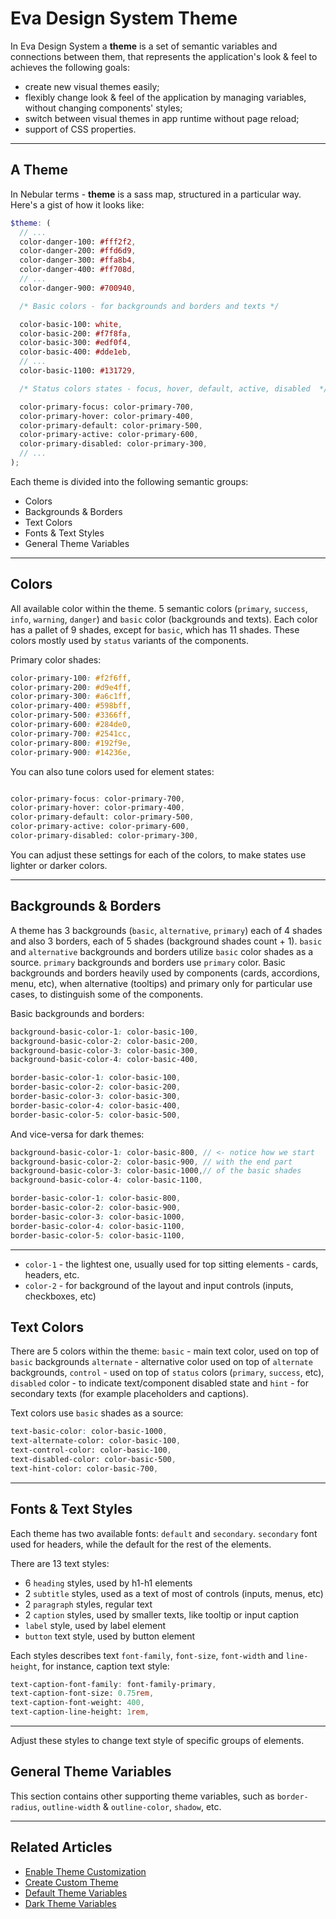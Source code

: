 # Eva Design System Theme

In Eva Design System a **theme** is a set of semantic variables and connections between them, that represents the application's look & feel to achieves the following goals:

- create new visual themes easily;
- flexibly change look & feel of the application by managing variables, without changing components' styles;
- switch between visual themes in app runtime without page reload;
- support of CSS properties.
<hr>

## A Theme

In Nebular terms - **theme** is a sass map, structured in a particular way. Here's a gist of how it looks like:

```scss
$theme: (
  // ...
  color-danger-100: #fff2f2,
  color-danger-200: #ffd6d9,
  color-danger-300: #ffa8b4,
  color-danger-400: #ff708d,
  // ...
  color-danger-900: #700940,

  /* Basic colors - for backgrounds and borders and texts */

  color-basic-100: white,
  color-basic-200: #f7f8fa,
  color-basic-300: #edf0f4,
  color-basic-400: #dde1eb,
  // ...
  color-basic-1100: #131729,

  /* Status colors states - focus, hover, default, active, disabled  */

  color-primary-focus: color-primary-700,
  color-primary-hover: color-primary-400,
  color-primary-default: color-primary-500,
  color-primary-active: color-primary-600,
  color-primary-disabled: color-primary-300,
  // ...
);
```

Each theme is divided into the following semantic groups:

- Colors
- Backgrounds & Borders
- Text Colors
- Fonts & Text Styles
- General Theme Variables
<hr>

## Colors

All available color within the theme. 5 semantic colors (`primary`, `success`, `info`, `warning`, `danger`) and `basic` color (backgrounds and texts).
Each color has a pallet of 9 shades, except for `basic`, which has 11 shades. These colors mostly used by `status` variants of the components.

Primary color shades:
```scss
color-primary-100: #f2f6ff,
color-primary-200: #d9e4ff,
color-primary-300: #a6c1ff,
color-primary-400: #598bff,
color-primary-500: #3366ff,
color-primary-600: #284de0,
color-primary-700: #2541cc,
color-primary-800: #192f9e,
color-primary-900: #14236e,
```

You can also tune colors used for element states:

```scss

color-primary-focus: color-primary-700,
color-primary-hover: color-primary-400,
color-primary-default: color-primary-500,
color-primary-active: color-primary-600,
color-primary-disabled: color-primary-300,
```

You can adjust these settings for each of the colors, to make states use lighter or darker colors. 

<hr>

## Backgrounds & Borders

A theme has 3 backgrounds (`basic`, `alternative`, `primary`) each of 4 shades and also 3 borders, each of 5 shades (background shades count + 1).
`basic` and `alternative` backgrounds and borders utilize `basic` color shades as a source. `primary` backgrounds and borders use `primary` color.
Basic backgrounds and borders heavily used by components (cards, accordions, menu, etc), when alternative (tooltips) and primary only for particular use cases,
to distinguish some of the components.

Basic backgrounds and borders:
```scss
background-basic-color-1: color-basic-100,
background-basic-color-2: color-basic-200,
background-basic-color-3: color-basic-300,
background-basic-color-4: color-basic-400,

border-basic-color-1: color-basic-100,
border-basic-color-2: color-basic-200,
border-basic-color-3: color-basic-300,
border-basic-color-4: color-basic-400,
border-basic-color-5: color-basic-500,
```

And vice-versa for dark themes:

```scss
background-basic-color-1: color-basic-800, // <- notice how we start
background-basic-color-2: color-basic-900, // with the end part
background-basic-color-3: color-basic-1000,// of the basic shades
background-basic-color-4: color-basic-1100,

border-basic-color-1: color-basic-800,
border-basic-color-2: color-basic-900,
border-basic-color-3: color-basic-1000,
border-basic-color-4: color-basic-1100,
border-basic-color-5: color-basic-1100,
```
<hr>

- `color-1` - the lightest one, usually used for top sitting elements - cards, headers, etc. 
- `color-2` - for background of the layout and input controls (inputs, checkboxes, etc)  

## Text Colors

There are 5 colors within the theme: `basic` - main text color, used on top of `basic` backgrounds `alternate` - alternative color used on top of `alternate` backgrounds,
`control` - used on top of `status` colors (`primary`, `success`, etc), `disabled` color - to indicate text/component disabled state
and `hint` - for secondary texts (for example placeholders and captions).
 
Text colors use `basic` shades as a source:
```scss
text-basic-color: color-basic-1000,
text-alternate-color: color-basic-100,
text-control-color: color-basic-100,
text-disabled-color: color-basic-500,
text-hint-color: color-basic-700,
```
<hr>

## Fonts & Text Styles

Each theme has two available fonts: `default` and `secondary`. `secondary` font used for headers, while the default for the rest of the elements.

There are 13 text styles:
- 6 `heading` styles, used by h1-h1 elements 
- 2 `subtitle` styles, used as a text of most of controls (inputs, menus, etc)
- 2 `paragraph` styles, regular text
- 2 `caption` styles, used by smaller texts, like tooltip or input caption
- `label` style, used by label element
- `button` text style, used by button element

Each styles describes text `font-family`, `font-size`, `font-width` and `line-height`, for instance, caption text style:
```scss
text-caption-font-family: font-family-primary,
text-caption-font-size: 0.75rem,
text-caption-font-weight: 400,
text-caption-line-height: 1rem,
```
<hr>

Adjust these styles to change text style of specific groups of elements.

## General Theme Variables

This section contains other supporting theme variables, such as `border-radius`, `outline-width` & `outline-color`, `shadow`, etc. 
<hr>

## Related Articles

- [Enable Theme Customization](docs/design-system/enable-customizable-theme)
- [Create Custom Theme](docs/design-system/create-custom-theme)
- [Default Theme Variables](docs/design-system/default-theme)
- [Dark Theme Variables](docs/design-system/dark-theme)

